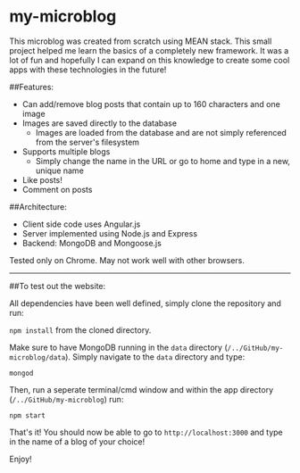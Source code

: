 # my-microblog

This microblog was created from scratch using MEAN stack. This small project helped me learn the basics of a completely new framework. It was a lot of fun and hopefully I can expand on this knowledge to create some cool apps with these technologies in the future!

##Features:
  * Can add/remove blog posts that contain up to 160 characters and one image
  * Images are saved directly to the database
    * Images are loaded from the database and are not simply referenced from the server's filesystem
  * Supports multiple blogs
    * Simply change the name in the URL or go to home and type in a new, unique name
  * Like posts!
  * Comment on posts
  
##Architecture:
  * Client side code uses Angular.js
  * Server implemented using Node.js and Express
  * Backend: MongoDB and Mongoose.js

Tested only on Chrome. May not work well with other browsers.

----

##To test out the website:

All dependencies have been well defined, simply clone the repository and run:

  `npm install` from the cloned directory.
  
Make sure to have MongoDB running in the `data` directory (`/../GitHub/my-microblog/data`). Simply navigate to the `data` directory and type:

  `mongod`

Then, run a seperate terminal/cmd window and within the app directory (`/../GitHub/my-microblog`) run:

  `npm start`
  
That's it! You should now be able to go to `http://localhost:3000` and type in the name of a blog of your choice!

Enjoy!
